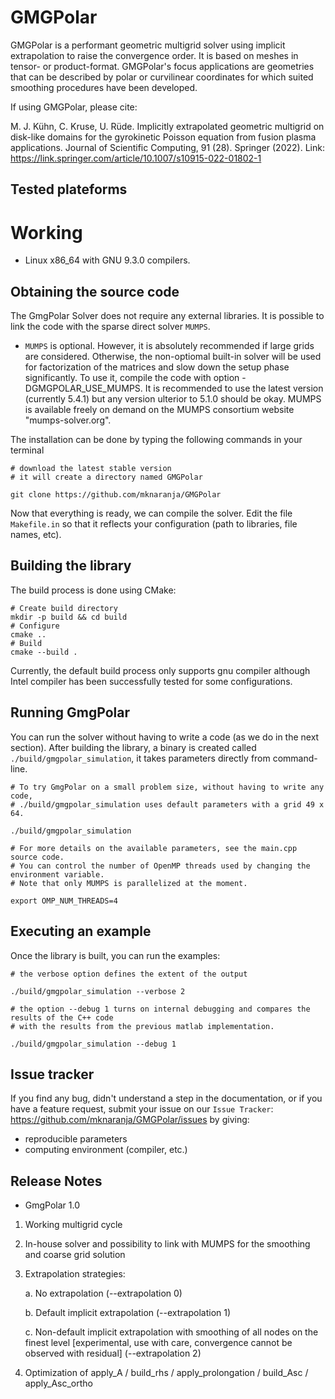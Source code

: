 GMGPolar
=======

GMGPolar is a performant geometric multigrid solver using implicit extrapolation to raise the convergence order. It is based on meshes in tensor- or product-format. GMGPolar's focus applications are geometries that can be described by polar or curvilinear coordinates for which suited smoothing procedures have been developed.

If using GMGPolar, please cite:

M. J. Kühn, C. Kruse, U. Rüde. Implicitly extrapolated geometric multigrid on disk-like domains for the gyrokinetic Poisson equation from fusion plasma applications. Journal of Scientific Computing, 91 (28). Springer (2022). Link: https://link.springer.com/article/10.1007/s10915-022-01802-1

Tested plateforms
-----------------

Working
=======

* Linux x86_64 with GNU 9.3.0  compilers.    

Obtaining the source code
-------------------------

The GmgPolar Solver does not require any external libraries.
It is possible to link the code with the sparse direct solver ``MUMPS``.

* ``MUMPS`` is optional. However, it is absolutely recommended if large grids are considered.
  Otherwise, the non-optiomal built-in solver will be used for factorization of the matrices and 
  slow down the setup phase significantly. To use it, compile the code with option -DGMGPOLAR_USE_MUMPS. 
  It is recommended to use the latest version (currently 5.4.1) but any version ulterior 
  to 5.1.0 should be okay. MUMPS is available freely on demand on the MUMPS consortium 
  website "mumps-solver.org".
	
The installation can be done by typing the following commands in your terminal

    # download the latest stable version
    # it will create a directory named GMGPolar

    git clone https://github.com/mknaranja/GMGPolar

Now that everything is ready, we can compile the solver.
Edit the file ``Makefile.in`` so that it reflects your configuration (path to libraries, file 
names, etc).


Building the library
--------------------
          
The build process is done using CMake:

    # Create build directory
    mkdir -p build && cd build
    # Configure
    cmake ..
    # Build
    cmake --build .

Currently, the default build process only supports gnu compiler although Intel compiler
has been successfully tested for some configurations.

Running GmgPolar
------------

You can run the solver without having to write a code (as we do in the next section). After building 
the library, a binary is created called ``./build/gmgpolar_simulation``, it takes parameters directly from command-line.

   
    # To try GmgPolar on a small problem size, without having to write any code,
    # ./build/gmgpolar_simulation uses default parameters with a grid 49 x 64.

    ./build/gmgpolar_simulation

    # For more details on the available parameters, see the main.cpp source code.
    # You can control the number of OpenMP threads used by changing the environment variable.
    # Note that only MUMPS is parallelized at the moment.

    export OMP_NUM_THREADS=4
  

Executing an example
-------------------------------------------------

Once the library is built, you can run the examples:

    # the verbose option defines the extent of the output

    ./build/gmgpolar_simulation --verbose 2

    # the option --debug 1 turns on internal debugging and compares the results of the C++ code 
    # with the results from the previous matlab implementation.
   
    ./build/gmgpolar_simulation --debug 1


Issue tracker
-------------
If you find any bug, didn't understand a step in the documentation, or if you
have a feature request, submit your issue on our
`Issue Tracker`: https://github.com/mknaranja/GMGPolar/issues
by giving:

- reproducible parameters
- computing environment (compiler, etc.)


Release Notes
-------------
* GmgPolar 1.0
1) Working multigrid cycle
2) In-house solver and possibility to link with MUMPS for the smoothing and coarse grid solution
3) Extrapolation strategies:
   
	a. No extrapolation (--extrapolation 0)

	b. Default implicit extrapolation (--extrapolation 1)

	c. Non-default implicit extrapolation with smoothing of all nodes on the finest level [experimental, use with care, convergence cannot be observed with residual] (--extrapolation 2)
6) Optimization of apply_A / build_rhs / apply_prolongation / build_Asc / apply_Asc_ortho
